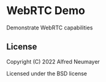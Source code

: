 # WebRTC Demo

Demonstrate WebRTC capabilities

## License

Copyright (C) 2022  Alfred Neumayer

Licensed under the BSD license

